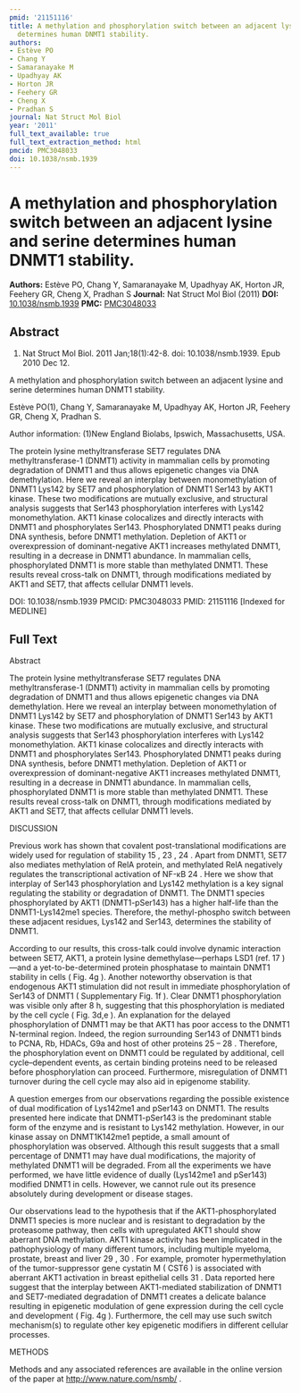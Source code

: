```yaml
---
pmid: '21151116'
title: A methylation and phosphorylation switch between an adjacent lysine and serine
  determines human DNMT1 stability.
authors:
- Estève PO
- Chang Y
- Samaranayake M
- Upadhyay AK
- Horton JR
- Feehery GR
- Cheng X
- Pradhan S
journal: Nat Struct Mol Biol
year: '2011'
full_text_available: true
full_text_extraction_method: html
pmcid: PMC3048033
doi: 10.1038/nsmb.1939
---
```


# A methylation and phosphorylation switch between an adjacent lysine and serine determines human DNMT1 stability.
**Authors:** Estève PO, Chang Y, Samaranayake M, Upadhyay AK, Horton JR, Feehery GR, Cheng X, Pradhan S
**Journal:** Nat Struct Mol Biol (2011)
**DOI:** [10.1038/nsmb.1939](https://doi.org/10.1038/nsmb.1939)
**PMC:** [PMC3048033](https://www.ncbi.nlm.nih.gov/pmc/articles/PMC3048033/)

## Abstract

1. Nat Struct Mol Biol. 2011 Jan;18(1):42-8. doi: 10.1038/nsmb.1939. Epub 2010
Dec  12.

A methylation and phosphorylation switch between an adjacent lysine and serine 
determines human DNMT1 stability.

Estève PO(1), Chang Y, Samaranayake M, Upadhyay AK, Horton JR, Feehery GR, Cheng 
X, Pradhan S.

Author information:
(1)New England Biolabs, Ipswich, Massachusetts, USA.

The protein lysine methyltransferase SET7 regulates DNA methyltransferase-1 
(DNMT1) activity in mammalian cells by promoting degradation of DNMT1 and thus 
allows epigenetic changes via DNA demethylation. Here we reveal an interplay 
between monomethylation of DNMT1 Lys142 by SET7 and phosphorylation of DNMT1 
Ser143 by AKT1 kinase. These two modifications are mutually exclusive, and 
structural analysis suggests that Ser143 phosphorylation interferes with Lys142 
monomethylation. AKT1 kinase colocalizes and directly interacts with DNMT1 and 
phosphorylates Ser143. Phosphorylated DNMT1 peaks during DNA synthesis, before 
DNMT1 methylation. Depletion of AKT1 or overexpression of dominant-negative AKT1 
increases methylated DNMT1, resulting in a decrease in DNMT1 abundance. In 
mammalian cells, phosphorylated DNMT1 is more stable than methylated DNMT1. 
These results reveal cross-talk on DNMT1, through modifications mediated by AKT1 
and SET7, that affects cellular DNMT1 levels.

DOI: 10.1038/nsmb.1939
PMCID: PMC3048033
PMID: 21151116 [Indexed for MEDLINE]

## Full Text

Abstract

The protein lysine methyltransferase SET7 regulates DNA methyltransferase-1 (DNMT1) activity in mammalian cells by promoting degradation of DNMT1 and thus allows epigenetic changes via DNA demethylation. Here we reveal an interplay between monomethylation of DNMT1 Lys142 by SET7 and phosphorylation of DNMT1 Ser143 by AKT1 kinase. These two modifications are mutually exclusive, and structural analysis suggests that Ser143 phosphorylation interferes with Lys142 monomethylation. AKT1 kinase colocalizes and directly interacts with DNMT1 and phosphorylates Ser143. Phosphorylated DNMT1 peaks during DNA synthesis, before DNMT1 methylation. Depletion of AKT1 or overexpression of dominant-negative AKT1 increases methylated DNMT1, resulting in a decrease in DNMT1 abundance. In mammalian cells, phosphorylated DNMT1 is more stable than methylated DNMT1. These results reveal cross-talk on DNMT1, through modifications mediated by AKT1 and SET7, that affects cellular DNMT1 levels.

DISCUSSION

Previous work has shown that covalent post-translational modifications are widely used for regulation of stability 15 , 23 , 24 . Apart from DNMT1, SET7 also mediates methylation of RelA protein, and methylated RelA negatively regulates the transcriptional activation of NF-κB 24 . Here we show that interplay of Ser143 phosphorylation and Lys142 methylation is a key signal regulating the stability or degradation of DNMT1. The DNMT1 species phosphorylated by AKT1 (DNMT1-pSer143) has a higher half-life than the DNMT1-Lys142me1 species. Therefore, the methyl-phospho switch between these adjacent residues, Lys142 and Ser143, determines the stability of DNMT1.

According to our results, this cross-talk could involve dynamic interaction between SET7, AKT1, a protein lysine demethylase—perhaps LSD1 (ref. 17 )—and a yet-to-be-determined protein phosphatase to maintain DNMT1 stability in cells ( Fig. 4g ). Another noteworthy observation is that endogenous AKT1 stimulation did not result in immediate phosphorylation of Ser143 of DNMT1 ( Supplementary Fig. 1f ). Clear DNMT1 phosphorylation was visible only after 8 h, suggesting that this phosphorylation is mediated by the cell cycle ( Fig. 3d,e ). An explanation for the delayed phosphorylation of DNMT1 may be that AKT1 has poor access to the DNMT1 N-terminal region. Indeed, the region surrounding Ser143 of DNMT1 binds to PCNA, Rb, HDACs, G9a and host of other proteins 25 – 28 . Therefore, the phosphorylation event on DNMT1 could be regulated by additional, cell cycle–dependent events, as certain binding proteins need to be released before phosphorylation can proceed. Furthermore, misregulation of DNMT1 turnover during the cell cycle may also aid in epigenome stability.

A question emerges from our observations regarding the possible existence of dual modification of Lys142me1 and pSer143 on DNMT1. The results presented here indicate that DNMT1-pSer143 is the predominant stable form of the enzyme and is resistant to Lys142 methylation. However, in our kinase assay on DNMT1K142me1 peptide, a small amount of phosphorylation was observed. Although this result suggests that a small percentage of DNMT1 may have dual modifications, the majority of methylated DNMT1 will be degraded. From all the experiments we have performed, we have little evidence of dually (Lys142me1 and pSer143) modified DNMT1 in cells. However, we cannot rule out its presence absolutely during development or disease stages.

Our observations lead to the hypothesis that if the AKT1-phosphorylated DNMT1 species is more nuclear and is resistant to degradation by the proteasome pathway, then cells with upregulated AKT1 should show aberrant DNA methylation. AKT1 kinase activity has been implicated in the pathophysiology of many different tumors, including multiple myeloma, prostate, breast and liver 29 , 30 . For example, promoter hypermethylation of the tumor-suppressor gene cystatin M ( CST6 ) is associated with aberrant AKT1 activation in breast epithelial cells 31 . Data reported here suggest that the interplay between AKT1-mediated stabilization of DNMT1 and SET7-mediated degradation of DNMT1 creates a delicate balance resulting in epigenetic modulation of gene expression during the cell cycle and development ( Fig. 4g ). Furthermore, the cell may use such switch mechanism(s) to regulate other key epigenetic modifiers in different cellular processes.

METHODS

Methods and any associated references are available in the online version of the paper at http://www.nature.com/nsmb/ .
